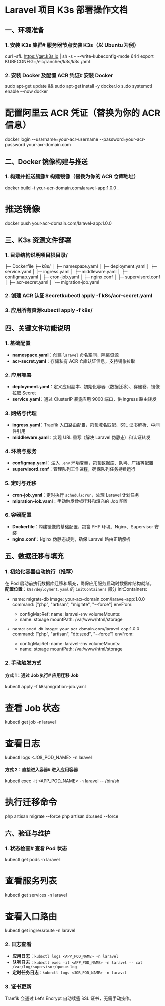 # Laravel 项目 K3s 部署操作文档

## 一、环境准备
### 1. 安装 K3s 集群# 服务器节点安装 K3s（以 Ubuntu 为例）
curl -sfL https://get.k3s.io | sh -s - --write-kubeconfig-mode 644
export KUBECONFIG=/etc/rancher/k3s/k3s.yaml
### 2. 安装 Docker 及配置 ACR 凭证# 安装 Docker
sudo apt-get update && sudo apt-get install -y docker.io
sudo systemctl enable --now docker

# 配置阿里云 ACR 凭证（替换为你的 ACR 信息）
docker login --username=your-acr-username --password=your-acr-password your-acr-domain.com
## 二、Docker 镜像构建与推送
### 1. 构建并推送镜像# 构建镜像（替换为你的 ACR 仓库地址）
docker build -t your-acr-domain.com/laravel-app:1.0.0 .

# 推送镜像
docker push your-acr-domain.com/laravel-app:1.0.0
## 三、K3s 资源文件部署
### 1. 目录结构说明项目根目录/
├─ Dockerfile
├─ k8s/
│  ├─ namespace.yaml
│  ├─ deployment.yaml
│  ├─ service.yaml
│  ├─ ingress.yaml
│  ├─ middleware.yaml
│  ├─ configmap.yaml
│  ├─ cron-job.yaml
│  ├─ nginx.conf
│  ├─ supervisord.conf
│  ├─ acr-secret.yaml
│  └─ migration-job.yaml
### 2. 创建 ACR 认证 Secretkubectl apply -f k8s/acr-secret.yaml
### 3. 应用所有资源kubectl apply -f k8s/
## 四、关键文件功能说明
### 1. 基础配置
- **namespace.yaml**：创建 `laravel` 命名空间，隔离资源  
- **acr-secret.yaml**：存储私有 ACR 仓库认证信息，支持镜像拉取  

### 2. 应用部署
- **deployment.yaml**：定义应用副本、初始化容器（数据迁移）、存储卷、镜像拉取 Secret  
- **service.yaml**：通过 ClusterIP 暴露应用 9000 端口，供 Ingress 路由转发  

### 3. 网络与代理
- **ingress.yaml**：Traefik 入口路由配置，包含域名匹配、SSL 证书解析、中间件引用  
- **middleware.yaml**：实现 URL 重写（解决 Laravel 伪静态）和认证转发  

### 4. 环境与服务
- **configmap.yaml**：注入 `.env` 环境变量，包含数据库、队列、广播等配置  
- **supervisord.conf**：管理队列工作进程，确保队列任务持续运行  

### 5. 定时与迁移
- **cron-job.yaml**：定时执行 `schedule:run`，处理 Laravel 计划任务  
- **migration-job.yaml**：手动触发数据迁移和填充的 Job 配置  

### 6. 容器配置
- **Dockerfile**：构建镜像的基础配置，包含 PHP 环境、Nginx、Supervisor 安装  
- **nginx.conf**：Nginx 伪静态规则，确保 Laravel 路由正确解析  

## 五、数据迁移与填充
### 1. 初始化容器自动执行（推荐）
在 Pod 启动前执行数据库迁移和填充，确保应用服务启动时数据库结构就绪。  
**配置位置**：`k8s/deployment.yaml` 的 `initContainers` 部分  initContainers:
- name: migrate-db
  image: your-acr-domain.com/laravel-app:1.0.0
  command: ["php", "artisan", "migrate", "--force"]
  envFrom:
  - configMapRef:
      name: laravel-env
  volumeMounts:
  - name: storage
    mountPath: /var/www/html/storage

- name: seed-db
  image: your-acr-domain.com/laravel-app:1.0.0
  command: ["php", "artisan", "db:seed", "--force"]
  envFrom:
  - configMapRef:
      name: laravel-env
  volumeMounts:
  - name: storage
    mountPath: /var/www/html/storage
### 2. 手动触发方式
#### 方式 1：通过 Job 执行# 应用迁移 Job
kubectl apply -f k8s/migration-job.yaml
# 查看 Job 状态
kubectl get job -n laravel
# 查看日志
kubectl logs <JOB_POD_NAME> -n laravel
#### 方式 2：直接进入容器# 进入应用容器
kubectl exec -it <APP_POD_NAME> -n laravel -- /bin/sh
# 执行迁移命令
php artisan migrate --force
php artisan db:seed --force
## 六、验证与维护
### 1. 状态检查# 查看 Pod 状态
kubectl get pods -n laravel

# 查看服务列表
kubectl get services -n laravel

# 查看入口路由
kubectl get ingressroute -n laravel
### 2. 日志查看
- **应用日志**：`kubectl logs <APP_POD_NAME> -n laravel`  
- **队列日志**：`kubectl exec -it <APP_POD_NAME> -n laravel -- cat /var/log/supervisor/queue.log`  
- **定时任务日志**：`kubectl logs <JOB_POD_NAME> -n laravel`  

### 3. 证书更新
Traefik 会通过 Let's Encrypt 自动续签 SSL 证书，无需手动操作。
